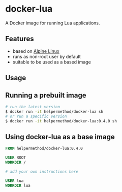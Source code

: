 # docker-lua

A Docker image for running Lua applications.

## Features

* based on [Alpine Linux](https://hub.docker.com/_/alpine)
* runs as non-root user by default
* suitable to be used as a based image

## Usage

## Running a prebuilt image

```sh
# run the latest version
$ docker run -it helpermethod/docker-lua sh
# or run a specific version
$ docker run -it helpermethod/docker-lua:0.4.0 sh
```

## Using docker-lua as a base image

```dockerfile
FROM helpermethod/docker-lua:0.4.0

USER ROOT
WORKDIR /

# add your own instructions here

USER lua
WORKDIR lua
```
